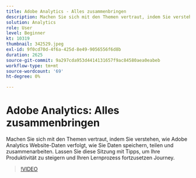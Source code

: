 ```yaml
---
title: Adobe Analytics - Alles zusammenbringen
description: Machen Sie sich mit den Themen vertraut, indem Sie verstehen, wie Adobe Analytics Website-Daten verfolgt, wie Sie Daten speichern, teilen und zusammenarbeiten. Lassen Sie in dieser Sitzung Tipps zur Steigerung Ihrer Produktivität erhalten.
solution: Analytics
role: User
level: Beginner
kt: 10319
thumbnail: 342529.jpeg
exl-id: 9f0cd70d-4f6a-425d-8e49-9056556f6d8b
duration: 2625
source-git-commit: 9a297cda953d4414131657f9ac84580aea0eabeb
workflow-type: tm+mt
source-wordcount: '69'
ht-degree: 0%

---
```


# Adobe Analytics: Alles zusammenbringen

Machen Sie sich mit den Themen vertraut, indem Sie verstehen, wie Adobe Analytics Website-Daten verfolgt, wie Sie Daten speichern, teilen und zusammenarbeiten. Lassen Sie diese Sitzung mit Tipps, um Ihre Produktivität zu steigern und Ihren Lernprozess fortzusetzen Journey.

>[!VIDEO](https://video.tv.adobe.com/v/342529/?quality=12&learn=on)
